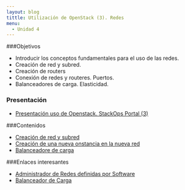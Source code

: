 ```yaml
---
layout: blog
tittle: Utilización de OpenStack (3). Redes
menu:
  - Unidad 4
---
```

###Objetivos

* Introducir los conceptos fundamentales para el uso de las redes.
* Creación de red y subred.
* Creación de routers
* Conexión de redes y routeres. Puertos.
* Balanceadores de carga. Elasticidad.

### Presentación

* [Presentación uso de Openstack. StackOps Portal (3)](presentacion)

###Contenidos

* [Creación de red y subred](demo1)
* [Creación de una nueva onstancia en la nueva red](demo2)
* [Balanceadore de carga](http://youtu.be/Gc1hXiz86kU)

###Enlaces interesantes

* [Administrador de Redes definidas por Software](https://docs.stackops.net/sdn-plugin-es.html)
* [Balanceador de Carga](https://docs.stackops.net/lbaas-plugin-es.html)